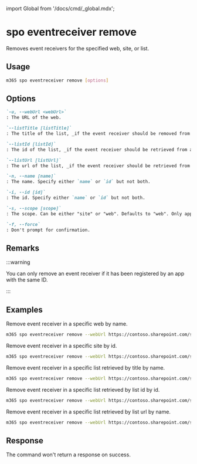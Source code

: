 <!-- DISCLAIMER: All secrets, passwords, and sensitive values in this document are examples only and not real credentials. -->
import Global from '/docs/cmd/_global.mdx';

# spo eventreceiver remove

Removes event receivers for the specified web, site, or list.

## Usage

```sh
m365 spo eventreceiver remove [options]
```

## Options

```md definition-list
`-u, --webUrl <webUrl>`
: The URL of the web.

`--listTitle [listTitle]`
: The title of the list, _if the event receiver should be removed from a list_. Specify either `listTitle`, `listId` or `listUrl`.

`--listId [listId]`
: The id of the list, _if the event receiver should be retrieved from a list_. Specify either `listTitle`, `listId` or `listUrl`.

`--listUrl [listUrl]`
: The url of the list, _if the event receiver should be retrieved from a list_. Specify either `listTitle`, `listId` or `listUrl`.

`-n, --name [name]`
: The name. Specify either `name` or `id` but not both.

`-i, --id [id]`
: The id. Specify either `name` or `id` but not both.

`-s, --scope [scope]`
: The scope. Can be either "site" or "web". Defaults to "web". Only applicable when not specifying any of the list properties.

`-f, --force`
: Don't prompt for confirmation.
```

<Global />

## Remarks

:::warning

You can only remove an event receiver if it has been registered by an app with the same ID.

:::

## Examples

Remove event receiver in a specific web by name.

```sh
m365 spo eventreceiver remove --webUrl https://contoso.sharepoint.com/sites/contoso-sales --name 'PnP Test Receiver'
```

Remove event receiver in a specific site by id.

```sh
m365 spo eventreceiver remove --webUrl https://contoso.sharepoint.com/sites/contoso-sales --scope site --id c5a6444a-9c7f-4a0d-9e29-fc6fe30e34ec
```

Remove event receiver in a specific list retrieved by title by name.

```sh
m365 spo eventreceiver remove --webUrl https://contoso.sharepoint.com/sites/contoso-sales --listTitle Events --name 'PnP Test Receiver'
```

Remove event receiver in a specific list retrieved by list id by id.

```sh
m365 spo eventreceiver remove --webUrl https://contoso.sharepoint.com/sites/contoso-sales --listId '202b8199-b9de-43fd-9737-7f213f51c991' --id c5a6444a-9c7f-4a0d-9e29-fc6fe30e34ec
```

Remove event receiver in a specific list retrieved by list url by name.

```sh
m365 spo eventreceiver remove --webUrl https://contoso.sharepoint.com/sites/contoso-sales --listUrl '/sites/contoso-sales/lists/Events' --name 'PnP Test Receiver'
```

## Response

The command won't return a response on success.
